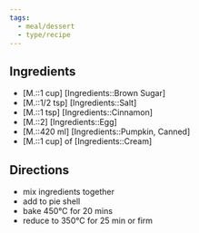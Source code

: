 ```yaml
---
tags:
  - meal/dessert
  - type/recipe
---
```


## Ingredients

- [M.::1 cup]  [Ingredients::Brown Sugar]
- [M.::1/2 tsp] [Ingredients::Salt]
- [M.::1 tsp] [Ingredients::Cinnamon]
-  [M.::2] [Ingredients::Egg]
-  [M.::420 ml] [Ingredients::Pumpkin, Canned]
- [M.::1 cup] of [Ingredients::Cream]

## Directions
- mix ingredients together
- add to pie shell
- bake 450°C for 20 mins
- reduce to 350°C for 25 min or firm